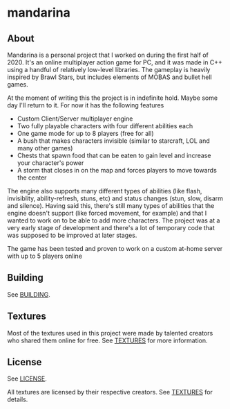 # mandarina

## About
Mandarina is a personal project that I worked on during the first half of 2020. It's an online multiplayer action game for PC, and it was made in C++ using a handful of relatively low-level libraries. The gameplay is heavily inspired by Brawl Stars, but includes elements of MOBAS and bullet hell games.

At the moment of writing this the project is in indefinite hold. Maybe some day I'll return to it. For now it has the following features
* Custom Client/Server multiplayer engine
* Two fully playable characters with four different abilities each
* One game mode for up to 8 players (free for all)
* A bush that makes characters invisible (similar to starcraft, LOL and many other games)
* Chests that spawn food that can be eaten to gain level and increase your character's power
* A storm that closes in on the map and forces players to move towards the center

The engine also supports many different types of abilities (like flash, invisiblity, ability-refresh, stuns, etc) and status changes (stun, slow, disarm and silence). Having said this, there's still many types of abilities that the engine doesn't support (like forced movement, for example) and that I wanted to work on to be able to add more characters. The project was at a very early stage of development and there's a lot of temporary code that was supposed to be improved at later stages.

The game has been tested and proven to work on a custom at-home server with up to 5 players online

## Building
See [BUILDING](BUILDING.md).

## Textures
Most of the textures used in this project were made by talented creators who shared them online for free. See [TEXTURES](TEXTURES.md) for more information.

## License
See [LICENSE](LICENSE).

All textures are licensed by their respective creators. See [TEXTURES](TEXTURES.md) for details.

